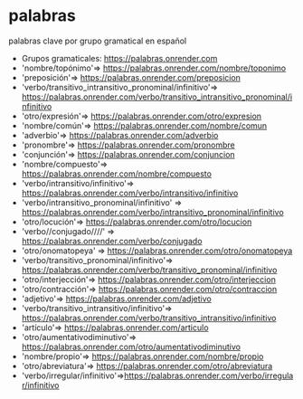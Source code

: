 # palabras
palabras clave por grupo gramatical en español

- Grupos gramaticales: https://palabras.onrender.com
- 'nombre/topónimo'=> https://palabras.onrender.com/nombre/toponimo
- 'preposición'=> https://palabras.onrender.com/preposicion
- 'verbo/transitivo_intransitivo_pronominal/infinitivo'=> https://palabras.onrender.com/verbo/transitivo_intransitivo_pronominal/infinitivo
- 'otro/expresión'=> https://palabras.onrender.com/otro/expresion
- 'nombre/común'=> https://palabras.onrender.com/nombre/comun
- 'adverbio'=> https://palabras.onrender.com/adverbio
- 'pronombre'=> https://palabras.onrender.com/pronombre
- 'conjunción'=> https://palabras.onrender.com/conjuncion
- 'nombre/compuesto'=> https://palabras.onrender.com/nombre/compuesto
- 'verbo/intransitivo/infinitivo'=> https://palabras.onrender.com/verbo/intransitivo/infinitivo
- 'verbo/intransitivo_pronominal/infinitivo' => https://palabras.onrender.com/verbo/intransitivo_pronominal/infinitivo
- 'otro/locución'=> https://palabras.onrender.com/otro/locucion
- 'verbo//conjugado////' => https://palabras.onrender.com/verbo/conjugado
- 'otro/onomatopeya' => https://palabras.onrender.com/otro/onomatopeya
- 'verbo/transitivo_pronominal/infinitivo'=> https://palabras.onrender.com/verbo/transitivo_pronominal/infinitivo
- 'otro/interjección'=> https://palabras.onrender.com/otro/interjeccion
- 'otro/contracción'=> https://palabras.onrender.com/otro/contraccion
- 'adjetivo'=> https://palabras.onrender.com/adjetivo
- 'verbo/transitivo_intransitivo/infinitivo'=> https://palabras.onrender.com/verbo/transitivo_intransitivo/infinitivo
- 'artículo'=> https://palabras.onrender.com/articulo
- 'otro/aumentativodiminutivo'=> https://palabras.onrender.com/otro/aumentativodiminutivo
- 'nombre/propio'=> https://palabras.onrender.com/nombre/propio
- 'otro/abreviatura'=> https://palabras.onrender.com/otro/abreviatura
- 'verbo/irregular/infinitivo'=>https://palabras.onrender.com/verbo/irregular/infinitivo
